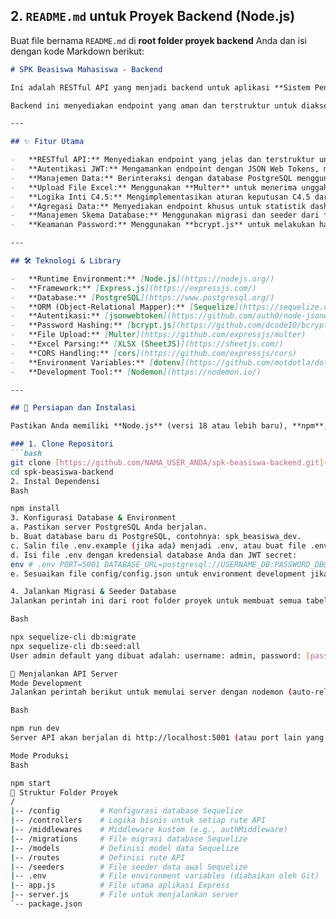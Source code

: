 ## 2. `README.md` untuk Proyek Backend (Node.js)

Buat file bernama `README.md` di **root folder proyek backend** Anda dan isi dengan kode Markdown berikut:

```markdown
# SPK Beasiswa Mahasiswa - Backend

Ini adalah RESTful API yang menjadi backend untuk aplikasi **Sistem Pendukung Keputusan (SPK) Penerimaan Beasiswa**. Dibangun di atas platform Node.js dengan framework Express.js, API ini bertanggung jawab atas semua logika bisnis, manajemen data, dan implementasi inti dari algoritma C4.5.

Backend ini menyediakan endpoint yang aman dan terstruktur untuk diakses oleh aplikasi frontend.

---

## ✨ Fitur Utama

-   **RESTful API:** Menyediakan endpoint yang jelas dan terstruktur untuk semua operasi CRUD (Create, Read, Update, Delete).
-   **Autentikasi JWT:** Mengamankan endpoint dengan JSON Web Tokens, memastikan hanya admin yang terautentikasi yang dapat mengakses data sensitif.
-   **Manajemen Data:** Berinteraksi dengan database PostgreSQL menggunakan **Sequelize ORM** untuk mengelola data pendaftar, kriteria, dan hasil seleksi.
-   **Upload File Excel:** Menggunakan **Multer** untuk menerima unggahan file dan **XLSX (SheetJS)** untuk mem-parsing data pendaftar secara massal.
-   **Logika Inti C4.5:** Mengimplementasikan aturan keputusan C4.5 dari penelitian untuk mengklasifikasikan kelayakan pendaftar.
-   **Agregasi Data:** Menyediakan endpoint khusus untuk statistik dashboard (misalnya, jumlah pendaftar per periode waktu) dan ringkasan laporan.
-   **Manajemen Skema Database:** Menggunakan migrasi dan seeder dari **Sequelize CLI** untuk mengelola struktur dan data awal database.
-   **Keamanan Password:** Menggunakan **bcrypt.js** untuk melakukan hashing pada password admin sebelum disimpan.

---

## 🛠️ Teknologi & Library

-   **Runtime Environment:** [Node.js](https://nodejs.org/)
-   **Framework:** [Express.js](https://expressjs.com/)
-   **Database:** [PostgreSQL](https://www.postgresql.org/)
-   **ORM (Object-Relational Mapper):** [Sequelize](https://sequelize.org/)
-   **Autentikasi:** [jsonwebtoken](https://github.com/auth0/node-jsonwebtoken)
-   **Password Hashing:** [bcrypt.js](https://github.com/dcodeIO/bcrypt.js)
-   **File Upload:** [Multer](https://github.com/expressjs/multer)
-   **Excel Parsing:** [XLSX (SheetJS)](https://sheetjs.com/)
-   **CORS Handling:** [cors](https://github.com/expressjs/cors)
-   **Environment Variables:** [dotenv](https://github.com/motdotla/dotenv)
-   **Development Tool:** [Nodemon](https://nodemon.io/)

---

## 🚀 Persiapan dan Instalasi

Pastikan Anda memiliki **Node.js** (versi 18 atau lebih baru), **npm**, dan **server PostgreSQL** yang sudah terinstal dan berjalan.

### 1. Clone Repositori
```bash
git clone [https://github.com/NAMA_USER_ANDA/spk-beasiswa-backend.git](https://github.com/NAMA_USER_ANDA/spk-beasiswa-backend.git)
cd spk-beasiswa-backend
2. Instal Dependensi
Bash

npm install
3. Konfigurasi Database & Environment
a. Pastikan server PostgreSQL Anda berjalan.
b. Buat database baru di PostgreSQL, contohnya: spk_beasiswa_dev.
c. Salin file .env.example (jika ada) menjadi .env, atau buat file .env baru di direktori root.
d. Isi file .env dengan kredensial database Anda dan JWT secret:
env # .env PORT=5001 DATABASE_URL=postgresql://USERNAME_DB:PASSWORD_DB@localhost:5432/spk_beasiswa_dev JWT_SECRET=INI_ADALAH_KUNCI_RAHASIA_YANG_SANGAT_AMAN_DAN_PANJANG_UNTUK_TANDA_TANGAN_JWT BCRYPT_SALT_ROUNDS=10
e. Sesuaikan file config/config.json untuk environment development jika diperlukan.

4. Jalankan Migrasi & Seeder Database
Jalankan perintah ini dari root folder proyek untuk membuat semua tabel dan mengisi data awal (admin & kriteria).

Bash

npx sequelize-cli db:migrate
npx sequelize-cli db:seed:all
User admin default yang dibuat adalah: username: admin, password: [password_anda_di_seeder].

🏃 Menjalankan API Server
Mode Development
Jalankan perintah berikut untuk memulai server dengan nodemon (auto-reload saat ada perubahan file).

Bash

npm run dev
Server API akan berjalan di http://localhost:5001 (atau port lain yang didefinisikan di .env).

Mode Produksi
Bash

npm start
📁 Struktur Folder Proyek
/
|-- /config         # Konfigurasi database Sequelize
|-- /controllers    # Logika bisnis untuk setiap rute API
|-- /middlewares    # Middleware kustom (e.g., authMiddleware)
|-- /migrations     # File migrasi database Sequelize
|-- /models         # Definisi model data Sequelize
|-- /routes         # Definisi rute API
|-- /seeders        # File seeder data awal Sequelize
|-- .env            # File environment variables (diabaikan oleh Git)
|-- app.js          # File utama aplikasi Express
|-- server.js       # File untuk menjalankan server
`-- package.json
